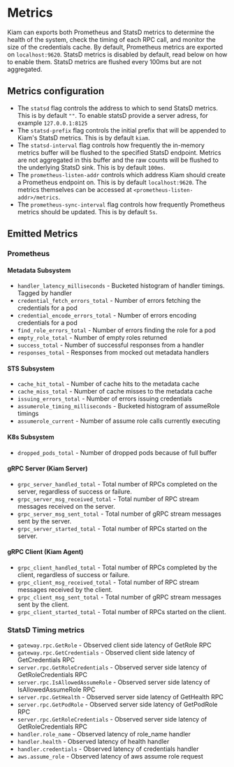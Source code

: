 # Metrics

Kiam can exports both Prometheus and StatsD metrics to determine the health of the
system, check the timing of each RPC call, and monitor the size of the
credentials cache. By default, Prometheus metrics are exported on `localhost:9620`.
StatsD metrics is disabled by default, read below on how to enable them.
StatsD metrics are flushed every 100ms but are not aggregated.

## Metrics configuration

- The `statsd` flag controls the address to which to send StatsD metrics.
  This is by default `""`. To enable statsD provide a server adress,
  for example `127.0.0.1:8125`
- The `statsd-prefix` flag controls the initial prefix that will be appended to
  Kiam's StatsD metrics. This is by default `kiam`.
- The `statsd-interval` flag controls how frequently the in-memory metrics
  buffer will be flushed to the specified StatsD endpoint. Metrics are
  not aggregated in this buffer and the raw counts will be flushed to the
  underlying StatsD sink. This is by default `100ms`.
- The `prometheus-listen-addr` controls which address Kiam should create a
  Prometheus endpoint on. This is by default `localhost:9620`. The metrics
  themselves can be accessed at `<prometheus-listen-addr>/metrics`.
- The `prometheus-sync-interval` flag controls how frequently Prometheus
  metrics should be updated. This is by default `5s`.

## Emitted Metrics

### Prometheus

#### Metadata Subsystem

- `handler_latency_milliseconds` - Bucketed histogram of handler timings. Tagged by handler
- `credential_fetch_errors_total` - Number of errors fetching the credentials for a pod
- `credential_encode_errors_total` - Number of errors encoding credentials for a pod
- `find_role_errors_total` - Number of errors finding the role for a pod
- `empty_role_total` - Number of empty roles returned
- `success_total` - Number of successful responses from a handler
- `responses_total` - Responses from mocked out metadata handlers

#### STS Subsystem

- `cache_hit_total` - Number of cache hits to the metadata cache
- `cache_miss_total` - Number of cache misses to the metadata cache
- `issuing_errors_total` - Number of errors issuing credentials
- `assumerole_timing_milliseconds` - Bucketed histogram of assumeRole timings
- `assumerole_current` - Number of assume role calls currently executing

#### K8s Subsystem

- `dropped_pods_total` - Number of dropped pods because of full buffer

#### gRPC Server (Kiam Server)

- `grpc_server_handled_total` - Total number of RPCs completed on the server, regardless of success or failure.
- `grpc_server_msg_received_total` - Total number of RPC stream messages received on the server.
- `grpc_server_msg_sent_total` - Total number of gRPC stream messages sent by the server.
- `grpc_server_started_total` - Total number of RPCs started on the server.

#### gRPC Client (Kiam Agent)

- `grpc_client_handled_total` -  Total number of RPCs completed by the client, regardless of success or failure.
- `grpc_client_msg_received_total` -  Total number of RPC stream messages received by the client.
- `grpc_client_msg_sent_total` -  Total number of gRPC stream messages sent by the client.
- `grpc_client_started_total` -  Total number of RPCs started on the client.

### StatsD Timing metrics

- `gateway.rpc.GetRole` - Observed client side latency of GetRole RPC
- `gateway.rpc.GetCredentials` - Observed client side latency of GetCredentials RPC
- `server.rpc.GetRoleCredentials` - Observed server side latency of GetRoleCredentials RPC
- `server.rpc.IsAllowedAssumeRole` - Observed server side latency of IsAllowedAssumeRole RPC
- `server.rpc.GetHealth` - Observed server side latency of GetHealth RPC
- `server.rpc.GetPodRole` - Observed server side latency of GetPodRole RPC
- `server.rpc.GetRoleCredentials` - Observed server side latency of GetRoleCredentials RPC
- `handler.role_name` - Observed latency of role_name handler
- `handler.health` - Observed latency of health handler
- `handler.credentials` - Observed latency of credentials handler
- `aws.assume_role` - Observed latency of aws assume role request
